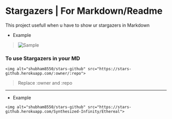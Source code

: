 # Stargazers | For Markdown/Readme

This project usefull when u have to show ur stargazers in Markdown

- Example

> ![Sample](https://stars-github.herokuapp.com/Synthesized-Infinity/Ethereal)

### To use Stargazers in your MD

```
<img alt="shubham8550/stars-github" src="https://stars-github.herokuapp.com/:owner/:repo">
```

> Replace :owner and :repo

---

- Example

```
<img alt="shubham8550/stars-github" src="https://stars-github.herokuapp.com/Synthesized-Infinity/Ethereal">
```
